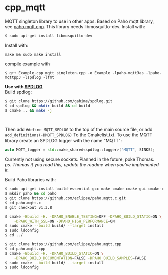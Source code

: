 # cpp_mqtt
MQTT singleton library to use in other apps.
Based on Paho mqtt library, see [paho.mqtt.cpp](https://github.com/eclipse/paho.mqtt.cpp). This library needs libmosquitto-dev. Install with:
```bash
$ sudo apt-get install libmosquitto-dev
```

Install with:
```
make && sudo make install
```

compile example with
```
$ g++ Example.cpp mqtt_singleton.cpp -o Example -lpaho-mqtt3as -lpaho-mqttpp3 -lspdlog -lfmt
```

**Use with [SPDLOG](https://github.com/gabime)** <br>
Build spdlog:
```bash
$ git clone https://github.com/gabime/spdlog.git
$ cd spdlog && mkdir build && cd build
$ cmake .. && make -j
```
<br>

Then add ```#define MQTT_SPDLOG``` to the top of the main source file, or add ```add_definitions(-DMQTT_SPDLOG)``` To the Cmakelist.txt.
To use the MQTT library create an SPDLOG logger with the name "MQTT":
```cpp
auto MQTT_logger = std::make_shared<spdlog::logger>("MQTT", SINKS);
```

Currently not using secure sockets. Planned in the future, poke Thomas.<br>
<i>ps. Thomas if you read this, update the readme when you've implemented it.</i>


Build Paho libraries with:
```bash
$ sudo apt-get install build-essential gcc make cmake cmake-gui cmake-curses-gui libssl-dev
$ mkdir paho && cd paho
$ git clone https://github.com/eclipse/paho.mqtt.c.git 
$ cd paho.mqtt.c
$ git checkout v1.3.8

$ cmake -Bbuild -H. -DPAHO_ENABLE_TESTING=OFF -DPAHO_BUILD_STATIC=ON \
    -DPAHO_WITH_SSL=ON -DPAHO_HIGH_PERFORMANCE=ON
$ sudo cmake --build build/ --target install
$ sudo ldconfig
$ cd ../

$ git clone https://github.com/eclipse/paho.mqtt.cpp
$ cd paho.mqtt.cpp
$ cmake -Bbuild -H. -DPAHO_BUILD_STATIC=ON \
    -DPAHO_BUILD_DOCUMENTATION=FALSE -DPAHO_BUILD_SAMPLES=FALSE
$ sudo cmake --build build/ --target install
$ sudo ldconfig
```

